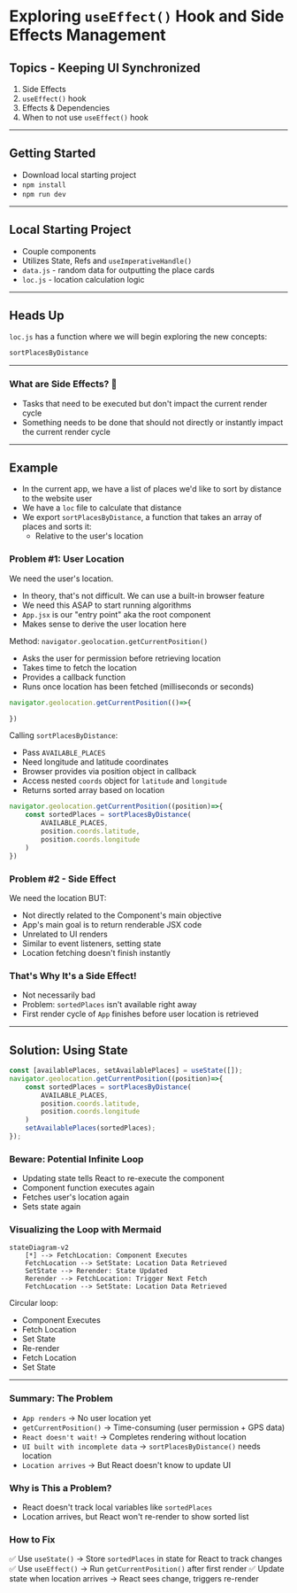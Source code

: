 # Exploring `useEffect()` Hook and Side Effects Management 

## Topics - Keeping UI Synchronized
1. Side Effects 
2. `useEffect()` hook
3. Effects & Dependencies 
4. When to not use `useEffect()` hook

---

## Getting Started 
- Download local starting project 
- `npm install` 
- `npm run dev` 

---

## Local Starting Project 
- Couple components 
- Utilizes State, Refs and `useImperativeHandle()`
- `data.js` - random data for outputting the place cards 
- `loc.js` - location calculation logic

---

## Heads Up
`loc.js` has a function where we will begin exploring the new concepts: 
```js
sortPlacesByDistance
```

---

### What are Side Effects? 🤔
- Tasks that need to be executed but don't impact the current render cycle 
- Something needs to be done that should not directly or instantly impact the current render cycle

---

## Example 
- In the current app, we have a list of places we'd like to sort by distance to the website user 
- We have a `loc` file to calculate that distance 
- We export `sortPlacesByDistance`, a function that takes an array of places and sorts it:
    - Relative to the user's location 

### Problem #1: User Location
We need the user's location. 
- In theory, that's not difficult. We can use a built-in browser feature 
- We need this ASAP to start running algorithms 
- `App.jsx` is our "entry point" aka the root component 
- Makes sense to derive the user location here 

Method: `navigator.geolocation.getCurrentPosition()`
- Asks the user for permission before retrieving location 
- Takes time to fetch the location 
- Provides a callback function 
- Runs once location has been fetched (milliseconds or seconds)

```jsx
navigator.geolocation.getCurrentPosition(()=>{

})
```

Calling `sortPlacesByDistance`:
- Pass `AVAILABLE_PLACES`
- Need longitude and latitude coordinates 
- Browser provides via position object in callback 
- Access nested `coords` object for `latitude` and `longitude`
- Returns sorted array based on location

```jsx
navigator.geolocation.getCurrentPosition((position)=>{
    const sortedPlaces = sortPlacesByDistance(
        AVAILABLE_PLACES,
        position.coords.latitude, 
        position.coords.longitude
    )
})
```

### Problem #2 - Side Effect 
We need the location BUT:
- Not directly related to the Component's main objective 
- App's main goal is to return renderable JSX code 
- Unrelated to UI renders 
- Similar to event listeners, setting state 
- Location fetching doesn't finish instantly 

### That's Why It's a Side Effect!
- Not necessarily bad 
- Problem: `sortedPlaces` isn't available right away 
- First render cycle of `App` finishes before user location is retrieved

---

## Solution: Using State
```jsx
const [availablePlaces, setAvailablePlaces] = useState([]);
navigator.geolocation.getCurrentPosition((position)=>{
    const sortedPlaces = sortPlacesByDistance(
        AVAILABLE_PLACES,
        position.coords.latitude, 
        position.coords.longitude
    )
    setAvailablePlaces(sortedPlaces);
});
```

### Beware: Potential Infinite Loop 
- Updating state tells React to re-execute the component 
- Component function executes again 
- Fetches user's location again 
- Sets state again 

### Visualizing the Loop with Mermaid

```mermaid
stateDiagram-v2
    [*] --> FetchLocation: Component Executes
    FetchLocation --> SetState: Location Data Retrieved
    SetState --> Rerender: State Updated
    Rerender --> FetchLocation: Trigger Next Fetch
    FetchLocation --> SetState: Location Data Retrieved
```


Circular loop:
- Component Executes
- Fetch Location
- Set State
- Re-render
- Fetch Location
- Set State

---

### Summary: The Problem
- `App renders` → No user location yet
- `getCurrentPosition()` → Time-consuming (user permission + GPS data)
- `React doesn't wait!` → Completes rendering without location
- `UI built with incomplete data` → `sortPlacesByDistance()` needs location
- `Location arrives` → But React doesn't know to update UI

### Why is This a Problem?
- React doesn't track local variables like `sortedPlaces`
- Location arrives, but React won't re-render to show sorted list

### How to Fix
✅ Use `useState()` → Store `sortedPlaces` in state for React to track changes
✅ Use `useEffect()` → Run `getCurrentPosition()` after first render
✅ Update state when location arrives → React sees change, triggers re-render
